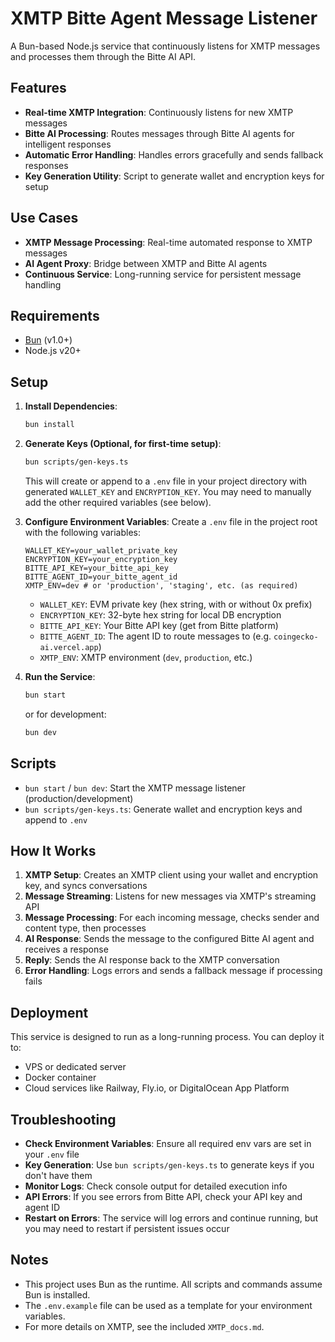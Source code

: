 # XMTP Bitte Agent Message Listener

A Bun-based Node.js service that continuously listens for XMTP messages and processes them through the Bitte AI API.

## Features

- **Real-time XMTP Integration**: Continuously listens for new XMTP messages
- **Bitte AI Processing**: Routes messages through Bitte AI agents for intelligent responses
- **Automatic Error Handling**: Handles errors gracefully and sends fallback responses
- **Key Generation Utility**: Script to generate wallet and encryption keys for setup

## Use Cases

- **XMTP Message Processing**: Real-time automated response to XMTP messages
- **AI Agent Proxy**: Bridge between XMTP and Bitte AI agents
- **Continuous Service**: Long-running service for persistent message handling

## Requirements

- [Bun](https://bun.sh/) (v1.0+)
- Node.js v20+

## Setup

1. **Install Dependencies**:
   ```bash
   bun install
   ```

2. **Generate Keys (Optional, for first-time setup)**:
   ```bash
   bun scripts/gen-keys.ts
   ```
   This will create or append to a `.env` file in your project directory with generated `WALLET_KEY` and `ENCRYPTION_KEY`. You may need to manually add the other required variables (see below).

3. **Configure Environment Variables**:
   Create a `.env` file in the project root with the following variables:
   ```env
   WALLET_KEY=your_wallet_private_key
   ENCRYPTION_KEY=your_encryption_key
   BITTE_API_KEY=your_bitte_api_key
   BITTE_AGENT_ID=your_bitte_agent_id
   XMTP_ENV=dev # or 'production', 'staging', etc. (as required)
   ```
   - `WALLET_KEY`: EVM private key (hex string, with or without 0x prefix)
   - `ENCRYPTION_KEY`: 32-byte hex string for local DB encryption
   - `BITTE_API_KEY`: Your Bitte API key (get from Bitte platform)
   - `BITTE_AGENT_ID`: The agent ID to route messages to (e.g. `coingecko-ai.vercel.app`)
   - `XMTP_ENV`: XMTP environment (`dev`, `production`, etc.)

4. **Run the Service**:
   ```bash
   bun start
   ```
   or for development:
   ```bash
   bun dev
   ```

## Scripts

- `bun start` / `bun dev`: Start the XMTP message listener (production/development)
- `bun scripts/gen-keys.ts`: Generate wallet and encryption keys and append to `.env`

## How It Works

1. **XMTP Setup**: Creates an XMTP client using your wallet and encryption key, and syncs conversations
2. **Message Streaming**: Listens for new messages via XMTP's streaming API
3. **Message Processing**: For each incoming message, checks sender and content type, then processes
4. **AI Response**: Sends the message to the configured Bitte AI agent and receives a response
5. **Reply**: Sends the AI response back to the XMTP conversation
6. **Error Handling**: Logs errors and sends a fallback message if processing fails

## Deployment

This service is designed to run as a long-running process. You can deploy it to:
- VPS or dedicated server
- Docker container
- Cloud services like Railway, Fly.io, or DigitalOcean App Platform

## Troubleshooting

- **Check Environment Variables**: Ensure all required env vars are set in your `.env` file
- **Key Generation**: Use `bun scripts/gen-keys.ts` to generate keys if you don't have them
- **Monitor Logs**: Check console output for detailed execution info
- **API Errors**: If you see errors from Bitte API, check your API key and agent ID
- **Restart on Errors**: The service will log errors and continue running, but you may need to restart if persistent issues occur

## Notes

- This project uses Bun as the runtime. All scripts and commands assume Bun is installed.
- The `.env.example` file can be used as a template for your environment variables.
- For more details on XMTP, see the included `XMTP_docs.md`.
